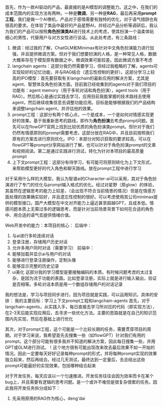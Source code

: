 首先，作为一款AI驱动的产品，最直接的是AI模型的调整能力。这之中，在我们的成本范围内的实现方法有两种。一种是**微调**，另一种是**RAG**，最后再采用**prompt工程**。我们是做一个AI僚机，产品对于感情需要有独特的优化，对于语气措辞也有很高的要求。在体验了类品中最好的产品星野AI，并经过产品分析等调研后，我认为我们的产品可以按照**角色扮演类AI**进行技术上的考虑，使其扮演一个温柔体贴细心的男性，代替用户与对方女性进行谈话。从此处考虑，有三条路线：
1. 微调：经过我的了解，ChatGLM和Minimax有针对中文角色扮演能力进行加强，并且提供微调方案。但对于我们想要扮演的人格，是一种常见人格，数据大概率存在于模型原有数据之中，微调效果可能较差。因此微调方案不考虑
2. langchain agents：这部分我仍然需要学习，但经过我粗略的了解，agents可实现较好的记忆功能，并与RAG结合（遗忘性控制的更好）。这部分学习上较高的IPO模型：首先要获取有关langchain的最新应用的解决方案，尤其是agent、智慧体及角色扮演方面。目前我已经收集到的agents对于我们项目的功能有：agent memory（用于多轮对话和角色扮演），agent tools（用于RAG）。然后核心是通过实践去学习，应用目前我能掌握的技术路线去使用agent，然后继续收集信息去调整功能应用。目标是能够根据我们的产品结构来调整langchain agent，并评估他的效果。
3. prompt工程：这部分有两个核心点，一个是成本，一个是如何对情感实现更好的效果。基于我重新思考的路线，即作为**角色扮演**去考虑prompt问题。首先可以在flowGPT官网上找到比较优质的角色扮演类prompt。但针对于我们仍然有情感原则的prompt需要考虑，这部分放在RAG中，并且目前按照我们原有的方案去进行原则优化。IPO：本部分对知识获取的要求较高，可以在flowGPT等prompt分享网站进行了解，也可以针对于角色扮演prompt的文章和视频阅读。第二是通过实践进行测试，转化为针对本项目的最高质量prompt
4. 上下文prompt工程：这部分有待学习，有可能可将原则转化为上下文形式，来帮助模型更好的代入角色和聊天路线。放在prompt工程中进行学习

对于采用什么样的大模型，我认为智谱ai的Character-ai可以采用，其对于角色扮演进行了专门的优化与prompt输入格式的优化。经过对星野（原glow）的体验，其虽然在逻辑思考的能力上较差，（会出现不符合当前情景的情况）但是在情感方面处理的效果确实较好，并且遗忘性控制的很好。可以考虑使用其公司minimax提供的模型接口。国产大模型在中文对齐能力上逼近甚至超越GPT，且成本低。情感问题本质上无需过多的逻辑思考，而是针对当前场景背景下如何在合适的角色中、用合适的语气去提供情绪价值。

Web开发中的能力：本项目的核心：
后端中：
1. 与ai进行多轮连续对话
2. 登录注册，存储用户历史对话
3. 允许多用户同时对话（需要学习）
前端中：
1. 能够加载并显示ai与用户的对话
2. 能够进行登录注册操作，定制头像
3. 能够显示完整的历史记录
4. ui美化
这部分我的学习模型是要接触编码的本质。有时候问题考虑的太过复杂，是因为流于功能的表面。比如登录注册，实际上就是进行输入输出，验证是否相等。多轮对话本质是用一个数组存储用户的对话记录


我的想法是，学习与项目同步进行。因为项目就是实践，可以运用知识。具体的安排：
我的主要目标：学习上下文prompt工程和langchain-agents
首先，对于langchain-agents，从实践入手，每日直接去学习所对应的代码（即实现方法），在2-3天后能实现应用后，去寻求一些优化方法。主要的思路就是在自己的知识范围内先实现，然后在基础上进行优化

其次，对于prompt工程，这个可能是一个比较长期的任务，需要贯穿项目的周期。对于学习来说，我希望首先去搜集一些（如flowGPT）针对我们有用的prompt。这个部分可能有很多我并不知道的解决方案，因此每日搜集一些，并用GPT或GLM进行测试。！这个地方很有可能出现改来改去最后效果不如一开始的情况。因此一定要每天好好记录每种prompt的形式，并将每种prompt实现的效果独立起来，然后再结合。经过几天测试，最终达到一定量后，去总结出这些prompt可能最好的实现效果，包括哪种结合起来

对于开发任务，每天应该以一个匀速推进。开发任务往往会因为效率而卡在某个bug上，并且需要有逻辑的思考问题。是一个或许不难但是很复杂很累的任务。因此我将开发任务拆分成如下：
1. 先采用原用的RAG作为核心，deng'dai